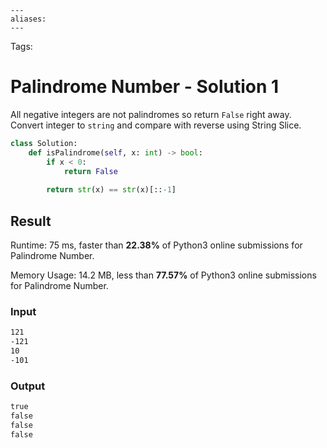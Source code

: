 ```
---
aliases:
---
```

Tags:

# Palindrome Number - Solution 1
All negative integers are not palindromes so return `False` right away. Convert integer to `string` and compare with reverse using String Slice.

```python
class Solution:
    def isPalindrome(self, x: int) -> bool:
        if x < 0:
            return False
        
        return str(x) == str(x)[::-1]
```

## Result
Runtime: 75 ms, faster than **22.38%** of Python3 online submissions for Palindrome Number.

Memory Usage: 14.2 MB, less than **77.57%** of Python3 online submissions for Palindrome Number.

### Input
```md
121  
-121  
10  
-101
```

### Output
```md
true  
false  
false  
false
```